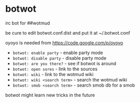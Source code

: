 botwot
======

irc bot for ##wotmud

be cure to edit botwot.conf.dist and put it at ~/.botwot.conf

oyoyo is needed from https://code.google.com/p/oyoyo

*  `botwot: enable party` - enable party mode
*  `botwot: disable party` - disable party mode
*  `botwot: are you there?` - see if botwot is around
*  `botwot: open sores` - link to the sources
*  `botwot: wiki` - link to the wotmud wiki
*  `botwot: wiki <search term>` - search the wotmud wiki
*  `botwot: smob <search term>` - search smob db for a smob

botwot might learn new tricks in the future
